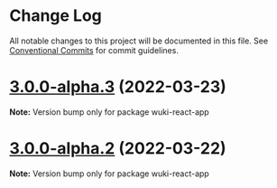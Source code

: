 # Change Log

All notable changes to this project will be documented in this file.
See [Conventional Commits](https://conventionalcommits.org) for commit guidelines.

# [3.0.0-alpha.3](https://github.com/melishev/wuki/compare/v3.0.0-alpha.2...v3.0.0-alpha.3) (2022-03-23)

**Note:** Version bump only for package wuki-react-app





# [3.0.0-alpha.2](https://github.com/melishev/wuki/compare/v3.0.0-alpha.1...v3.0.0-alpha.2) (2022-03-22)

**Note:** Version bump only for package wuki-react-app
